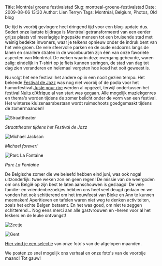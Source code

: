 Title: Montréal groene festivalstad
Slug: montreal-groene-festivalstad
Date: 2009-08-06 13:30
Author: Lien Terryn
Tags: Montréal, Belgium, Photos, Old blog

De tijd is voorbij gevlogen: heel dringend tijd voor een blog-update dus. Sedert onze laatste bijdrage is Montréal getransformeerd van een eerder grijze plaats vol meerlagige ingepakte mensen tot een bruisende stad met weinig bedekte inwoners, waar je telkens opnieuw onder de indruk bent van het vele groen. De vele sfeervolle parken en de oude esdoorns langs de lanen en smallere straten in de woonbuurten zijn één van onze favoriete aspecten van Montréal. De weken waarin deze overgang gebeurde, waren zalig: eindelijk in T-shirt op je fiets kunnen springen, de stad van dag tot dag zien veranderen en helemaal vergeten hoe koud het ooit geweest is.

Nu volgt het ene festival het andere op in een nooit gezien tempo. Het bekende [Festival de Jazz](http://www.montrealjazzfest.com/) was nog niet voorbij of de podia voor het humorfestival [Juste pour rire](http://www.hahaha.com/) werden al opgezet, terwijl ondertussen het festival [Nuits d'Afrique](http://www.festivalnuitsdafrique.com/) al van start was gegaan. Alle mogelijk muziekgenres en thema's worden tijdens de zomer belicht onder de vorm van een festival. Het winterse kluizenaarsbestaan wordt ruimschoots goedgemaakt tijdens de zomermaanden!

![Straattheater](http://lh5.ggpht.com/_cvGWRFf-ypY/SnsJR49ymQI/AAAAAAAACzo/uEx7eg0zYZc/s800/P1060885.JPG "Straattheater tijdens het Festival de Jazz")

*Straattheater tijdens het Festival de Jazz*

![Michael Jackson](http://lh6.ggpht.com/_cvGWRFf-ypY/SnsIsZCZj0I/AAAAAAAACy8/uGmOIC5UTYk/s800/P1060897.JPG "Michael Jackson vereeuwigd")

*Michael forever!*

![Parc La Fontaine](http://lh6.ggpht.com/_cvGWRFf-ypY/SntkAIkSiUI/AAAAAAAADAk/tXQrUtVw-ko/s800/DSC_4166.JPG "Parc La Fontaine")

*Parc La Fontaine*

De Belgische zomer die we beleefd hebben eind juni, was ook nogal uitzonderlijk: twee weken zon en geen regen! De missie van de weergoden om ons België op zijn best te laten aanschouwen is geslaagd! De vele familie- en vriendenbezoekjes hebben ons heel veel deugd gedaan en we vonden het ook schitterend om het trouwfeest van Bieke en Ann te kunnen meemaken! Aperitieven en tafelen waren niet weg te denken activiteiten, zoals het echte Belgen betaamt. En het was goed, om niet te zeggen schitterend... Nog eens merci aan alle gastvrouwen en -heren voor al het lekkers en de leuke ontvangst!

![Zeetje](http://lh3.ggpht.com/_cvGWRFf-ypY/SnsN2gPhDuI/AAAAAAAAC0M/r1PU31knTkA/s720/P1060540.JPG "Aan 't zeetje")

![Gent](http://lh4.ggpht.com/_cvGWRFf-ypY/SnsN6b3bLaI/AAAAAAAAC0Q/tZX1rKl9TLs/s576/P1060724.JPG "Mmm Gent. En een slechtvalk!")

[Hier vind je een selectie](http://picasaweb.google.com/lienterryn/AprilJuli) van onze foto's van de afgelopen maanden.

We posten zo snel mogelijk ons verhaal en onze foto's van de voorbije maand! Tot gauw!